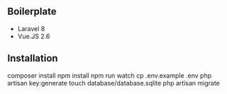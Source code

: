 ## Boilerplate
- Laravel 8
- Vue.JS 2.6

## Installation
composer install
npm install
npm run watch
cp .env.example .env
php artisan key:generate
touch database/database.sqlite
php artisan migrate
